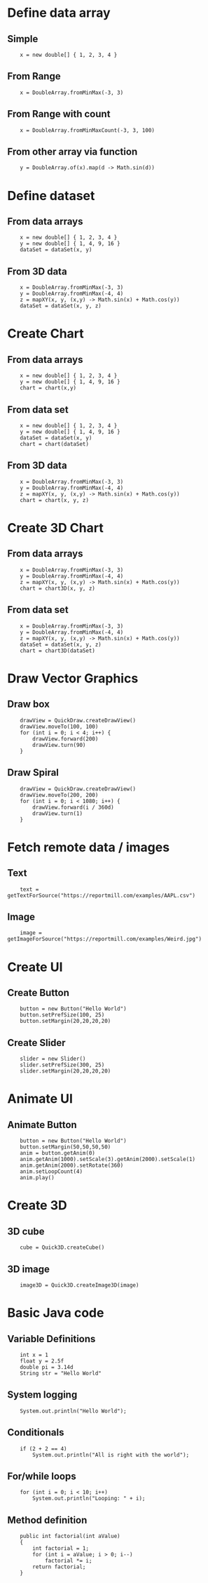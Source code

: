 

# Define data array

## Simple

```
    x = new double[] { 1, 2, 3, 4 }
```

## From Range

```
    x = DoubleArray.fromMinMax(-3, 3)
```

## From Range with count

```
    x = DoubleArray.fromMinMaxCount(-3, 3, 100)
```

## From other array via function

```
    y = DoubleArray.of(x).map(d -> Math.sin(d))
```

# Define dataset

## From data arrays

```
    x = new double[] { 1, 2, 3, 4 }
    y = new double[] { 1, 4, 9, 16 }
    dataSet = dataSet(x, y)
```

## From 3D data

```
    x = DoubleArray.fromMinMax(-3, 3)
    y = DoubleArray.fromMinMax(-4, 4)
    z = mapXY(x, y, (x,y) -> Math.sin(x) + Math.cos(y))
    dataSet = dataSet(x, y, z)
```

# Create Chart

## From data arrays

```
    x = new double[] { 1, 2, 3, 4 }
    y = new double[] { 1, 4, 9, 16 }
    chart = chart(x,y)
```

## From data set

```
    x = new double[] { 1, 2, 3, 4 }
    y = new double[] { 1, 4, 9, 16 }
    dataSet = dataSet(x, y)
    chart = chart(dataSet)
```

## From 3D data

```
    x = DoubleArray.fromMinMax(-3, 3)
    y = DoubleArray.fromMinMax(-4, 4)
    z = mapXY(x, y, (x,y) -> Math.sin(x) + Math.cos(y))
    chart = chart(x, y, z)
```

# Create 3D Chart

## From data arrays

```
    x = DoubleArray.fromMinMax(-3, 3)
    y = DoubleArray.fromMinMax(-4, 4)
    z = mapXY(x, y, (x,y) -> Math.sin(x) + Math.cos(y))
    chart = chart3D(x, y, z)
```

## From data set

```
    x = DoubleArray.fromMinMax(-3, 3)
    y = DoubleArray.fromMinMax(-4, 4)
    z = mapXY(x, y, (x,y) -> Math.sin(x) + Math.cos(y))
    dataSet = dataSet(x, y, z)
    chart = chart3D(dataSet)
```

# Draw Vector Graphics

## Draw box

```
    drawView = QuickDraw.createDrawView()
    drawView.moveTo(100, 100)
    for (int i = 0; i < 4; i++) {
        drawView.forward(200)
        drawView.turn(90)
    }
```

## Draw Spiral

```
    drawView = QuickDraw.createDrawView()
    drawView.moveTo(200, 200)
    for (int i = 0; i < 1080; i++) {
        drawView.forward(i / 360d)
        drawView.turn(1)
    }
```

# Fetch remote data / images

## Text

```
    text = getTextForSource("https://reportmill.com/examples/AAPL.csv")
```

## Image

```
    image = getImageForSource("https://reportmill.com/examples/Weird.jpg")
```

# Create UI

## Create Button

```
    button = new Button("Hello World")
    button.setPrefSize(100, 25)
    button.setMargin(20,20,20,20)
```

## Create Slider

```
    slider = new Slider()
    slider.setPrefSize(300, 25)
    slider.setMargin(20,20,20,20)
```

# Animate UI

## Animate Button

```
    button = new Button("Hello World")
    button.setMargin(50,50,50,50)
    anim = button.getAnim(0)
    anim.getAnim(1000).setScale(3).getAnim(2000).setScale(1)
    anim.getAnim(2000).setRotate(360)
    anim.setLoopCount(4)
    anim.play()
```

# Create 3D

## 3D cube

```
    cube = Quick3D.createCube()
```

## 3D image

```
    image3D = Quick3D.createImage3D(image)
```

# Basic Java code

## Variable Definitions

```
    int x = 1
    float y = 2.5f
    double pi = 3.14d
    String str = "Hello World"
```

## System logging

```
    System.out.println("Hello World");
```

## Conditionals

```
    if (2 + 2 == 4)
        System.out.println("All is right with the world");
```

## For/while loops

```
    for (int i = 0; i < 10; i++)
        System.out.println("Looping: " + i);
```

## Method definition

```
    public int factorial(int aValue)
    {
        int factorial = 1;
        for (int i = aValue; i > 0; i--)
            factorial *= i;
        return factorial;
    }
```
